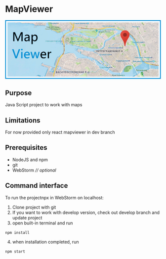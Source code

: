# MapViewer
![](https://raw.githubusercontent.com/LanskovNV/MapViewer/master/app/images/mapbanner.png)
## Purpose
Java Script project to work with maps
## Limitations
 For now provided only react mapviewer in dev branch
## Prerequisites
 - NodeJS and npm
 - git
 - WebStorm *// optional*  
## Command interface
 To run the projectnpx in WebStorm on localhost:
 1) Clone project with git
 2) If you want to work with develop version, check out develop
    branch and update project
 3) open built-in terminal and run 
 ```
 npm install
 ```
 4) when installation completed, run 
 ```
 npm start
 ``` 
 
